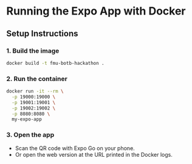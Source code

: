# Running the Expo App with Docker

## Setup Instructions

### 1. Build the image

```bash
docker build -t fmu-botb-hackathon .
```

### 2. Run the container

```bash
docker run -it --rm \
  -p 19000:19000 \
  -p 19001:19001 \
  -p 19002:19002 \
  -p 8080:8080 \
  my-expo-app
```

### 3. Open the app

- Scan the QR code with Expo Go on your phone.
- Or open the web version at the URL printed in the Docker logs.
